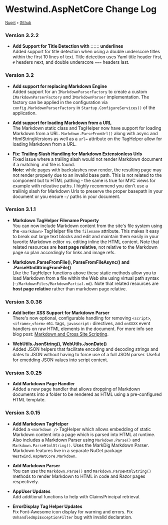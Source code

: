 # Westwind.AspNetCore Change Log
<small>[Nuget](https://www.nuget.org/packages/Westwind.AspNetCore/) &bull; [Github](https://github.com/RickStrahl/Westwind.AspNetCore)</small>


### Version 3.2.2

* **Add Support for Title Detection with === underlines**  
Added support for title detection when using a double underscore titles within the first 10 lines of text. Title detection uses Yaml title header first, `#` headers next, and double underscore `===` headers last.

### Version 3.2

* **Add support for replacing Markdown Engine**  
Added support for an `IMarkdownParserFactory` to create a custom `IMarkdownParserFactory` and `IMarkdownParser` implementation.
The factory can be applied in the configuration via `config.MarkdownParserFactory` in `Startup.ConfigureServices()` of the application.

* **Add support for loading Markdown from a URL**  
The Markdown static class and TagHelper now have support for loading Markdown from a URL. `Markdown.ParseFromUrl()` along with async and HtmlStringVersions as well as a `url=` attribute on the TagHelper allow for loading Markdown from a URL.

* **Fix: Trailing Slash Handling for Markdown Extensionless Urls**  
Fixed issue where a trailing slash would not render Markdown document if a matching .md file is found.   
**Note:** while pages with backslashes now render, the resulting page may not render properly due to an invalid base path.  This is not related to the component but to HTML pathing - the same is true for MVC views for example with releative paths. I highly recommend you don't use a trailinig slash for Markdown Urls to preserve the proper basepath in your document or you ensure `~/` paths in your document.

### Version 3.1.1

* **Markdown TagHelper Filename Property**  
You can now include Markdown content from the site's file system using the `<markdown>` TagHelper file the `filename` attribute. This makes it easy to break out large text blocks and edit and maintain them easily in your favorite Markdown editor vs. editing inline the HTML content. Note that related resources are **host page relative**, not relative to the Markdown page so plan accordingly for links and image refs.

* **Markdown.ParseFromFile(), ParseFromFileAsync() and .ParseHtmlStringFromFile()**  
Like the TagHelper functions above these static methods allow you to load Markdown from a file within the Web site using virtual path syntax (`~/MarkdownFiles/MarkdownPartial.md`). Note that related resources are **host page relative** rather than markdown page relative.

### Version 3.0.36

* **Add better XSS Support for Markdown Parser**  
There's now optional, configurable handling for removing `<script>`,`<iframe>`,`<form>` etc. tags, `javascript:` directives, and `onXXXX` event handlers on raw HTML elements in the document. For more info see blog post: [Markdown and Cross Site Scripting](https://weblog.west-wind.com/posts/2018/Aug/31/Markdown-and-Cross-Site-Scripting).

* **WebUtils.JsonString(), WebUtils.JsonDate()**  
Added JSON helpers that facilitate encoding and decoding strings and dates to JSON without having to force use of a full JSON parser. Useful for emedding JSON values into script content.

### Version 3.0.25

* **Add Markdown Page Handler**  
Added a new page handler that allows dropping of Markdown documents into a folder to be rendered as HTML using a pre-configured HTML template.


### Version 3.0.15

* **Add Markdown TagHelper**  
Added a `<markdown />` TagHelper which allows embedding of static Markdown content into a page which is parsed into HTML at runtime. Also includes a Markdown Parser using `Markdown.Parse()` and `Markdown.ParseHtmlString()`. Uses the MarkDig Markdown Parser. Markdown features live in a separate NuGet package `Westwind.AspNetCore.Markdown`.

* **Add Markdown Parser**  
You can use the `Markdown.Parse()` and `Markdown.ParseHtmlString()` methods to render Markdown to HTML in code and Razor pages respectively.

* **AppUser Updates**   
Add additional functions to help with ClaimsPrincipal retrieval.


* **ErrorDisplay Tag Helper Updates**  
Fix Font-Awesome icon display for warning and errors. Fix `UnhandledApiExceptionFilter` bug with invalid declaration.